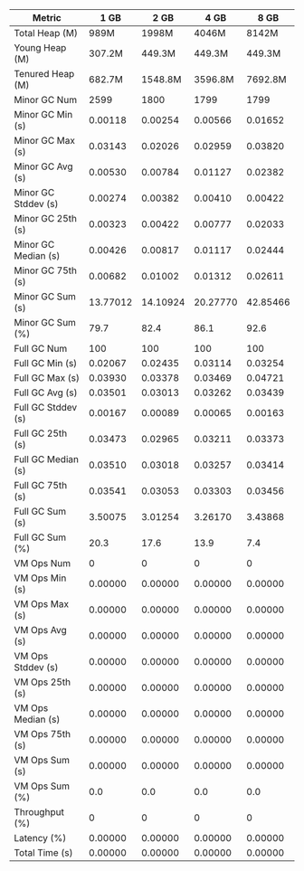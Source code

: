 | Metric | 1 GB | 2 GB | 4 GB | 8 GB |
|------|----|----|----|----|
| Total Heap (M) | 989M | 1998M | 4046M | 8142M |
| Young Heap (M) | 307.2M | 449.3M | 449.3M | 449.3M |
| Tenured Heap (M) | 682.7M | 1548.8M | 3596.8M | 7692.8M |
| Minor GC Num | 2599 | 1800 | 1799 | 1799 |
| Minor GC Min (s) | 0.00118 | 0.00254 | 0.00566 | 0.01652 |
| Minor GC Max (s) | 0.03143 | 0.02026 | 0.02959 | 0.03820 |
| Minor GC Avg (s) | 0.00530 | 0.00784 | 0.01127 | 0.02382 |
| Minor GC Stddev (s) | 0.00274 | 0.00382 | 0.00410 | 0.00422 |
| Minor GC 25th (s) | 0.00323 | 0.00422 | 0.00777 | 0.02033 |
| Minor GC Median (s) | 0.00426 | 0.00817 | 0.01117 | 0.02444 |
| Minor GC 75th (s) | 0.00682 | 0.01002 | 0.01312 | 0.02611 |
| Minor GC Sum (s) | 13.77012 | 14.10924 | 20.27770 | 42.85466 |
| Minor GC Sum (%) | 79.7 | 82.4 | 86.1 | 92.6 |
| Full GC Num | 100 | 100 | 100 | 100 |
| Full GC Min (s) | 0.02067 | 0.02435 | 0.03114 | 0.03254 |
| Full GC Max (s) | 0.03930 | 0.03378 | 0.03469 | 0.04721 |
| Full GC Avg (s) | 0.03501 | 0.03013 | 0.03262 | 0.03439 |
| Full GC Stddev (s) | 0.00167 | 0.00089 | 0.00065 | 0.00163 |
| Full GC 25th (s) | 0.03473 | 0.02965 | 0.03211 | 0.03373 |
| Full GC Median (s) | 0.03510 | 0.03018 | 0.03257 | 0.03414 |
| Full GC 75th (s) | 0.03541 | 0.03053 | 0.03303 | 0.03456 |
| Full GC Sum (s) | 3.50075 | 3.01254 | 3.26170 | 3.43868 |
| Full GC Sum (%) | 20.3 | 17.6 | 13.9 | 7.4 |
| VM Ops Num | 0 | 0 | 0 | 0 |
| VM Ops Min (s) | 0.00000 | 0.00000 | 0.00000 | 0.00000 |
| VM Ops Max (s) | 0.00000 | 0.00000 | 0.00000 | 0.00000 |
| VM Ops Avg (s) | 0.00000 | 0.00000 | 0.00000 | 0.00000 |
| VM Ops Stddev (s) | 0.00000 | 0.00000 | 0.00000 | 0.00000 |
| VM Ops 25th (s) | 0.00000 | 0.00000 | 0.00000 | 0.00000 |
| VM Ops Median (s) | 0.00000 | 0.00000 | 0.00000 | 0.00000 |
| VM Ops 75th (s) | 0.00000 | 0.00000 | 0.00000 | 0.00000 |
| VM Ops Sum (s) | 0.00000 | 0.00000 | 0.00000 | 0.00000 |
| VM Ops Sum (%) | 0.0 | 0.0 | 0.0 | 0.0 |
| Throughput (%) | 0 | 0 | 0 | 0 |
| Latency (%) | 0.00000 | 0.00000 | 0.00000 | 0.00000 |
| Total Time (s) | 0.00000 | 0.00000 | 0.00000 | 0.00000 |

